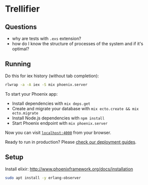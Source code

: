 Trellifier
==========

Questions
---------
- why are tests with `.exs` extension?
- how do I know the structure of processes of the system and if it's optimal?

Running
-------
Do this for iex history (without tab completion):

```bash
rlwrap -a -A iex -S mix phoenix.server
```

To start your Phoenix app:

  * Install dependencies with `mix deps.get`
  * Create and migrate your database with `mix ecto.create && mix ecto.migrate`
  * Install Node.js dependencies with `npm install`
  * Start Phoenix endpoint with `mix phoenix.server`

Now you can visit [`localhost:4000`](http://localhost:4000) from your browser.

Ready to run in production? Please [check our deployment guides](http://www.phoenixframework.org/docs/deployment).

Setup
--------

Install elixir: http://www.phoenixframework.org/docs/installation

```bash
sudo apt install -y erlang-observer
```
